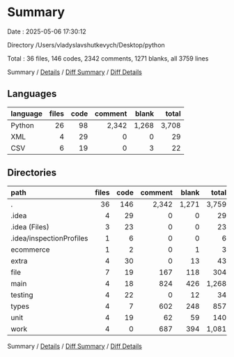 # Summary

Date : 2025-05-06 17:30:12

Directory /Users/vladyslavshutkevych/Desktop/python

Total : 36 files,  146 codes, 2342 comments, 1271 blanks, all 3759 lines

Summary / [Details](details.md) / [Diff Summary](diff.md) / [Diff Details](diff-details.md)

## Languages
| language | files | code | comment | blank | total |
| :--- | ---: | ---: | ---: | ---: | ---: |
| Python | 26 | 98 | 2,342 | 1,268 | 3,708 |
| XML | 4 | 29 | 0 | 0 | 29 |
| CSV | 6 | 19 | 0 | 3 | 22 |

## Directories
| path | files | code | comment | blank | total |
| :--- | ---: | ---: | ---: | ---: | ---: |
| . | 36 | 146 | 2,342 | 1,271 | 3,759 |
| .idea | 4 | 29 | 0 | 0 | 29 |
| .idea (Files) | 3 | 23 | 0 | 0 | 23 |
| .idea/inspectionProfiles | 1 | 6 | 0 | 0 | 6 |
| ecommerce | 1 | 2 | 0 | 1 | 3 |
| extra | 4 | 30 | 0 | 13 | 43 |
| file | 7 | 19 | 167 | 118 | 304 |
| main | 4 | 18 | 824 | 426 | 1,268 |
| testing | 4 | 22 | 0 | 12 | 34 |
| types | 4 | 7 | 602 | 248 | 857 |
| unit | 4 | 19 | 62 | 59 | 140 |
| work | 4 | 0 | 687 | 394 | 1,081 |

Summary / [Details](details.md) / [Diff Summary](diff.md) / [Diff Details](diff-details.md)
